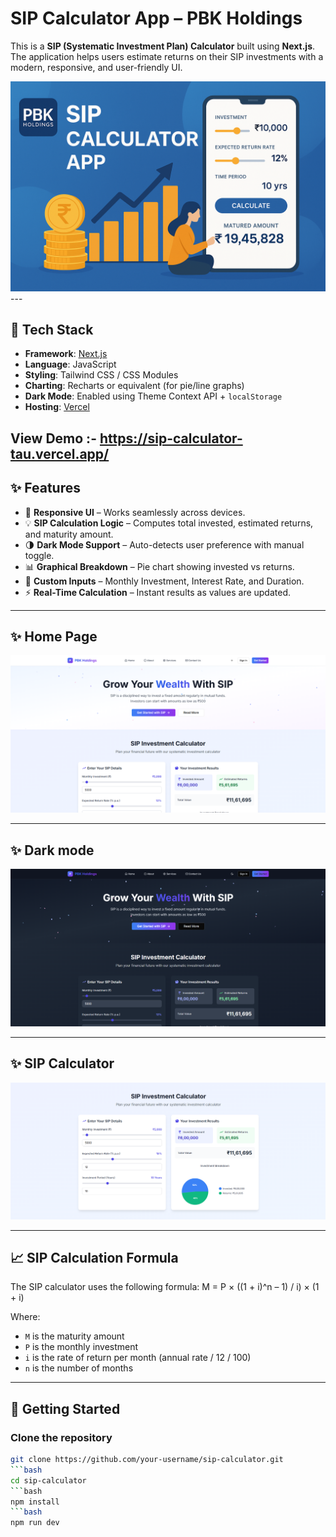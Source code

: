 # SIP Calculator App – PBK Holdings

This is a **SIP (Systematic Investment Plan) Calculator** built using **Next.js**. The application helps users estimate returns on their SIP investments with a modern, responsive, and user-friendly UI.

<img src="public/images/banner.png" alt="not found">
---

## 🔧 Tech Stack

- **Framework**: [Next.js](https://nextjs.org/)
- **Language**: JavaScript
- **Styling**: Tailwind CSS / CSS Modules
- **Charting**: Recharts or equivalent (for pie/line graphs)
- **Dark Mode**: Enabled using Theme Context API + `localStorage`
- **Hosting**: [Vercel](https://sip-calculator-tau.vercel.app/)

**View Demo** :- https://sip-calculator-tau.vercel.app/
---

## ✨ Features

- 📱 **Responsive UI** – Works seamlessly across devices.
- 💡 **SIP Calculation Logic** – Computes total invested, estimated returns, and maturity amount.
- 🌗 **Dark Mode Support** – Auto-detects user preference with manual toggle.
- 📊 **Graphical Breakdown** – Pie chart showing invested vs returns.
- 🔧 **Custom Inputs** – Monthly Investment, Interest Rate, and Duration.
- ⚡ **Real-Time Calculation** – Instant results as values are updated.

---

## ✨ Home Page

<img src="public/images/homepage.png" alt="not found">

---

## ✨ Dark mode

<img src="public/images/darkmode.png" alt="not found">

---

## ✨ SIP Calculator

<img src="public/images/sip.png" alt="not found">

---

## 📈 SIP Calculation Formula

The SIP calculator uses the following formula:  M = P × ((1 + i)^n – 1) / i) × (1 + i)

Where:
- `M` is the maturity amount
- `P` is the monthly investment
- `i` is the rate of return per month (annual rate / 12 / 100)
- `n` is the number of months

---

## 🚀 Getting Started

### Clone the repository

```bash
git clone https://github.com/your-username/sip-calculator.git
```bash
cd sip-calculator
```bash
npm install
```bash
npm run dev
